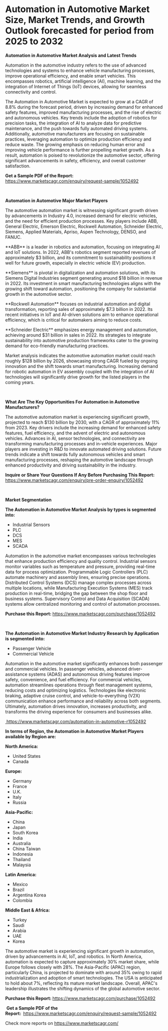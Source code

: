 <p><h1>Automation in Automotive Market Size, Market Trends, and Growth Outlook forecasted for period from 2025 to 2032</h1></p><p><strong>Automation in Automotive Market Analysis and Latest Trends</strong></p>
<p><p>Automation in the automotive industry refers to the use of advanced technologies and systems to enhance vehicle manufacturing processes, improve operational efficiency, and enable smart vehicles. This encompasses robotics, artificial intelligence (AI), machine learning, and the integration of Internet of Things (IoT) devices, allowing for seamless connectivity and control.</p><p>The Automation in Automotive Market is expected to grow at a CAGR of 8.8% during the forecast period, driven by increasing demand for enhanced safety features, improved manufacturing processes, and the rise of electric and autonomous vehicles. Key trends include the adoption of robotics for precision tasks, the integration of AI to analyze data for predictive maintenance, and the push towards fully automated driving systems. Additionally, automotive manufacturers are focusing on sustainable practices, leveraging automation to optimize production efficiency and reduce waste. The growing emphasis on reducing human error and improving vehicle performance is further propelling market growth. As a result, automation is poised to revolutionize the automotive sector, offering significant advancements in safety, efficiency, and overall customer satisfaction.</p></p>
<p><strong>Get a Sample PDF of the Report:&nbsp;</strong> <a href="https://www.marketscagr.com/enquiry/request-sample/1052492?utm_campaign=3096&utm_medium=2&utm_source=Github&utm_content=ia&utm_term=09032025&utm_id=automation-in-automotive">https://www.marketscagr.com/enquiry/request-sample/1052492</a></p>
<p>&nbsp;</p>
<p><strong>Automation in Automotive Major Market Players</strong></p>
<p><p>The automotive automation market is witnessing significant growth driven by advancements in Industry 4.0, increased demand for electric vehicles, and the need for efficient production processes. Key players include ABB, General Electric, Emerson Electric, Rockwell Automation, Schneider Electric, Siemens, Applied Materials, Apriso, Aspen Technology, DENSO, and FANUC.</p><p>**ABB** is a leader in robotics and automation, focusing on integrating AI and IoT solutions. In 2022, ABB's robotics segment reported revenues of approximately $3 billion, and its commitment to sustainability positions it well for future growth, especially in electric vehicle (EV) production.</p><p>**Siemens** is pivotal in digitalization and automation solutions, with its Siemens Digital Industries segment generating around $18 billion in revenue in 2022. Its investment in smart manufacturing technologies aligns with the growing shift toward automation, positioning the company for substantial growth in the automotive sector.</p><p>**Rockwell Automation** focuses on industrial automation and digital transformation, reporting sales of approximately $7.3 billion in 2022. Its recent initiatives in IoT and AI-driven solutions aim to enhance operational efficiency, which is critical for automakers aiming to reduce costs.</p><p>**Schneider Electric** emphasizes energy management and automation, achieving around $31 billion in sales in 2022. Its strategies to integrate sustainability into automotive production frameworks cater to the growing demand for eco-friendly manufacturing practices.</p><p>Market analysis indicates the automotive automation market could reach roughly $128 billion by 2026, showcasing strong CAGR fueled by ongoing innovation and the shift towards smart manufacturing. Increasing demand for robotic automation in EV assembly coupled with the integration of AI technologies will significantly drive growth for the listed players in the coming years.</p></p>
<p>&nbsp;</p>
<p><strong>What Are The Key Opportunities For Automation in Automotive Manufacturers?</strong></p>
<p><p>The automotive automation market is experiencing significant growth, projected to reach $130 billion by 2030, with a CAGR of approximately 11% from 2023. Key drivers include the increasing demand for enhanced safety features, fuel efficiency, and the advent of electric and autonomous vehicles. Advances in AI, sensor technologies, and connectivity are transforming manufacturing processes and in-vehicle experiences. Major players are investing in R&D to innovate automated driving solutions. Future trends indicate a shift towards fully autonomous vehicles and smart manufacturing processes, reshaping the automotive landscape through enhanced productivity and driving sustainability in the industry.</p></p>
<p><strong>Inquire or Share Your Questions If Any Before Purchasing This Report:</strong> <a href="https://www.marketscagr.com/enquiry/pre-order-enquiry/1052492?utm_campaign=3096&utm_medium=2&utm_source=Github&utm_content=ia&utm_term=09032025&utm_id=automation-in-automotive">https://www.marketscagr.com/enquiry/pre-order-enquiry/1052492</a></p>
<p>&nbsp;</p>
<p><strong>Market Segmentation</strong></p>
<p><strong>The Automation in Automotive Market Analysis by types is segmented into:</strong></p>
<p><ul><li>Industrial Sensors</li><li>PLC</li><li>DCS</li><li>MES</li><li>SCADA</li></ul></p>
<p><p>Automation in the automotive market encompasses various technologies that enhance production efficiency and quality control. Industrial sensors monitor variables such as temperature and pressure, providing real-time data for process optimization. Programmable Logic Controllers (PLC) automate machinery and assembly lines, ensuring precise operations. Distributed Control Systems (DCS) manage complex processes across multiple locations, while Manufacturing Execution Systems (MES) track production in real-time, bridging the gap between the shop floor and business systems. Supervisory Control and Data Acquisition (SCADA) systems allow centralized monitoring and control of automation processes.</p></p>
<p><strong>Purchase this Report:&nbsp;</strong><a href="https://www.marketscagr.com/purchase/1052492?utm_campaign=3096&utm_medium=2&utm_source=Github&utm_content=ia&utm_term=09032025&utm_id=automation-in-automotive">https://www.marketscagr.com/purchase/1052492</a></p>
<p>&nbsp;</p>
<p><strong>The Automation in Automotive Market Industry Research by Application is segmented into:</strong></p>
<p><ul><li>Passenger Vehicle</li><li>Commercial Vehicle</li></ul></p>
<p><p>Automation in the automotive market significantly enhances both passenger and commercial vehicles. In passenger vehicles, advanced driver-assistance systems (ADAS) and autonomous driving features improve safety, convenience, and fuel efficiency. For commercial vehicles, automation streamlines operations through fleet management systems, reducing costs and optimizing logistics. Technologies like electronic braking, adaptive cruise control, and vehicle-to-everything (V2X) communication enhance performance and reliability across both segments. Ultimately, automation drives innovation, increases productivity, and transforms the driving experience for consumers and businesses alike.</p></p>
<p><a href="https://www.marketscagr.com/automation-in-automotive-r1052492?utm_campaign=3096&utm_medium=2&utm_source=Github&utm_content=ia&utm_term=09032025&utm_id=automation-in-automotive">&nbsp;https://www.marketscagr.com/automation-in-automotive-r1052492</a></p>
<p><strong>In terms of Region, the Automation in Automotive Market Players available by Region are:</strong></p>
<p>
    <p> <strong> North America: </strong>
        <ul>
            <li>United States</li>
            <li>Canada</li>
        </ul>
        </p> 
    <p> <strong> Europe: </strong>
        <ul>
            <li>Germany</li>
            <li>France</li>
            <li>U.K.</li>
            <li>Italy</li>
            <li>Russia</li>
        </ul>
        </p> 
    <p> <strong> Asia-Pacific: </strong>
        <ul>
            <li>China</li>
            <li>Japan</li>
            <li>South Korea</li>
            <li>India</li>
            <li>Australia</li>
            <li>China Taiwan</li>
            <li>Indonesia</li>
            <li>Thailand</li>
            <li>Malaysia</li>
        </ul>
        </p> 
    <p> <strong> Latin America: </strong>
        <ul>
            <li>Mexico</li>
            <li>Brazil</li>
            <li>Argentina Korea</li>
            <li>Colombia</li>
        </ul>
        </p> 
    <p> <strong> Middle East & Africa: </strong>
        <ul>
            <li>Turkey</li>
            <li>Saudi</li>
            <li>Arabia</li>
            <li>UAE</li>
            <li>Korea</li>
        </ul>
    </p>
    </p>
<p><p>The automotive market is experiencing significant growth in automation, driven by advancements in AI, IoT, and robotics. In North America, automation is expected to capture approximately 30% market share, while Europe follows closely with 28%. The Asia-Pacific (APAC) region, particularly China, is projected to dominate with around 35% owing to rapid industrialization and adoption of smart technologies. The USA is anticipated to hold about 7%, reflecting its mature market landscape. Overall, APAC's leadership illustrates the shifting dynamics of the global automotive sector.</p></p>
<p><strong>Purchase this Report: </strong><a href="https://www.marketscagr.com/purchase/1052492?utm_campaign=3096&utm_medium=2&utm_source=Github&utm_content=ia&utm_term=09032025&utm_id=automation-in-automotive">https://www.marketscagr.com/purchase/1052492</a></p>
<p>&nbsp;<strong>Get a Sample PDF of the Report:&nbsp;&nbsp;</strong><a href="https://www.marketscagr.com/enquiry/request-sample/1052492?utm_campaign=3096&utm_medium=2&utm_source=Github&utm_content=ia&utm_term=09032025&utm_id=automation-in-automotive">https://www.marketscagr.com/enquiry/request-sample/1052492</a></p>
<p><strong></strong></p>
<p>Check more reports on <a href="https://www.marketscagr.com/?utm_campaign=3096&utm_medium=2&utm_source=Github&utm_content=ia&utm_term=09032025&utm_id=automation-in-automotive">https://www.marketscagr.com/</a></p>